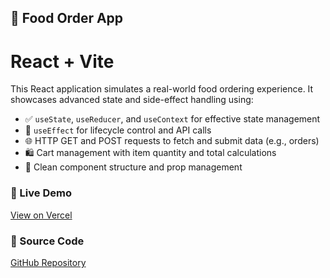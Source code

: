 
## 🛒 Food Order App
# React + Vite

This React application simulates a real-world food ordering experience. It showcases advanced state and side-effect handling using:

- ✅ `useState`, `useReducer`, and `useContext` for effective state management
- 🔄 `useEffect` for lifecycle control and API calls
- 🌐 HTTP GET and POST requests to fetch and submit data (e.g., orders)
- 🛍️ Cart management with item quantity and total calculations
- 🧼 Clean component structure and prop management

### 🚀 Live Demo  
[View on Vercel](https://food-order-app-two-phi.vercel.app/)

### 📂 Source Code  
[GitHub Repository](https://github.com/Pulaak98/Food-Order-App)
